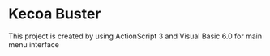 Kecoa Buster
============
This project is created by using ActionScript 3 and Visual Basic 6.0 for main menu interface